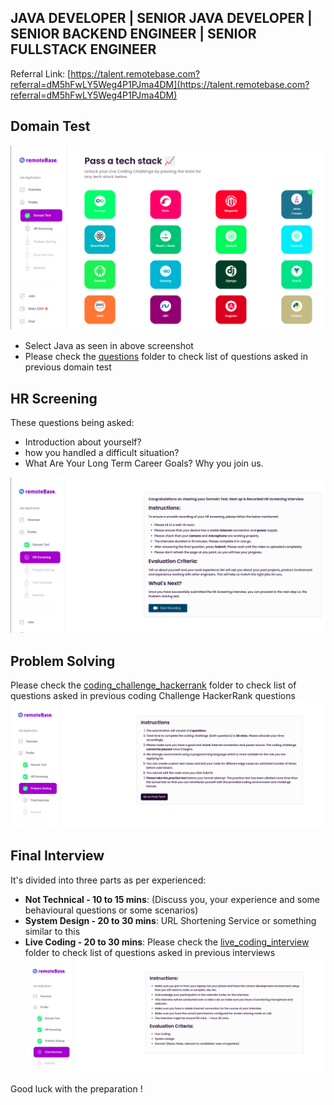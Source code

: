 ## JAVA DEVELOPER | SENIOR JAVA DEVELOPER | SENIOR BACKEND ENGINEER | SENIOR FULLSTACK ENGINEER
Referral Link: [https://talent.remotebase.com?referral=dM5hFwLY5Weg4P1PJma4DM](https://talent.remotebase.com?referral=dM5hFwLY5Weg4P1PJma4DM)

## Domain Test
![domain_test.png](resources/domain_test.png)
- Select Java as seen in above screenshot
- Please check the [questions](domain_test) folder to check list of questions asked in previous domain test

## HR Screening
These questions being asked:
- Introduction about yourself?
- how you handled a difficult situation?
- What Are Your Long Term Career Goals? Why you join us.

![hr_screening.png](resources/hr_screening.png)

## Problem Solving
Please check the [coding_challenge_hackerrank](coding_challenge_hackerrank) folder to check list of questions asked in previous coding Challenge HackerRank questions
![problem_solving.png](resources/problem_solving.png)

## Final Interview
It's divided into three parts as per experienced:
- **Not Technical - 10 to 15 mins**: (Discuss you, your experience and some behavioural questions or some scenarios)
- **System Design - 20 to 30 mins**: URL Shortening Service or something similar to this
- **Live Coding - 20 to 30 mins**: Please check the [live_coding_interview](live_coding_interview) folder to check list of questions asked in previous interviews
![final_interview.png](resources/final_interview.png)


Good luck with the preparation !